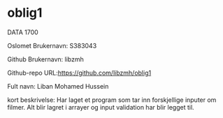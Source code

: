 # oblig1
DATA 1700

Oslomet Brukernavn: S383043

Github Brukernavn: libzmh

Github-repo URL:https://github.com/libzmh/oblig1

Fult navn: Liban Mohamed Hussein

kort beskrivelse: Har laget et program som tar inn forskjellige inputer om filmer. Alt blir lagret i arrayer og input validation har blir legget til. 
